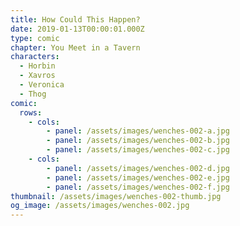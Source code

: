 ```yaml
---
title: How Could This Happen?
date: 2019-01-13T00:00:01.000Z
type: comic
chapter: You Meet in a Tavern
characters:
  - Horbin
  - Xavros
  - Veronica
  - Thog
comic:
  rows:
    - cols:
        - panel: /assets/images/wenches-002-a.jpg
        - panel: /assets/images/wenches-002-b.jpg
        - panel: /assets/images/wenches-002-c.jpg
    - cols:
        - panel: /assets/images/wenches-002-d.jpg
        - panel: /assets/images/wenches-002-e.jpg
        - panel: /assets/images/wenches-002-f.jpg
thumbnail: /assets/images/wenches-002-thumb.jpg
og_image: /assets/images/wenches-002.jpg
---
```


